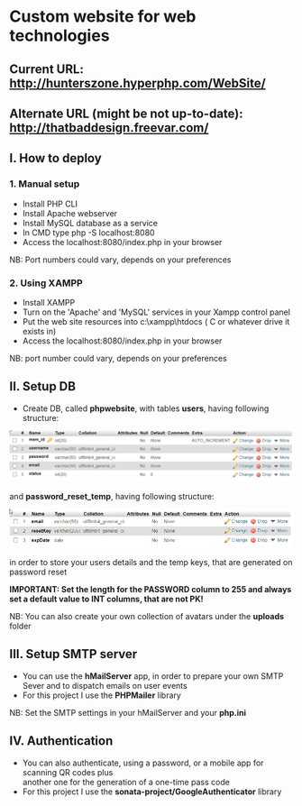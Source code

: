 # Custom website for web technologies

## Current URL: http://hunterszone.hyperphp.com/WebSite/  
## Alternate URL (might be not up-to-date): http://thatbaddesign.freevar.com/  

## I. How to deploy

### 1. Manual setup
- Install PHP CLI   
- Install Apache webserver  
- Install MySQL database as a service  
- In CMD type php -S localhost:8080   
- Access the localhost:8080/index.php in your browser   

NB: Port numbers could vary, depends on your preferences

### 2. Using XAMPP 
- Install XAMPP    
- Turn on the 'Apache' and 'MySQL' services in your Xampp control panel   
- Put the web site resources into c:\xampp\htdocs ( C or whatever drive it exists in)  
- Access the localhost:8080/index.php in your browser   

NB: port number could vary, depends on your preferences  

## II. Setup DB
- Create DB, called **phpwebsite**, with tables **users**, having following structure:

![users-table-struct](uploads/users-table-struct.png)

and **password_reset_temp**, having following structure: 

![password_reset_temp-table-struct](uploads/password_reset_temp-table-struct.png)

in order to store your users details and the temp keys, that are generated on password reset  

**IMPORTANT: Set the length for the PASSWORD column to 255 and always set a default value to INT columns, that are not PK!**  

NB: You can also create your own collection of avatars under the **uploads** folder

## III. Setup SMTP server
- You can use the **hMailServer** app, in order to prepare your own SMTP Sever and to dispatch emails on user events
- For this project I use the **PHPMailer** library

NB: Set the SMTP settings in your hMailServer and your **php.ini**

## IV. Authentication
- You can also authenticate, using a password, or a mobile app for scanning QR codes plus  
another one for the generation of a one-time pass code
- For this project I use the **sonata-project/GoogleAuthenticator** library
